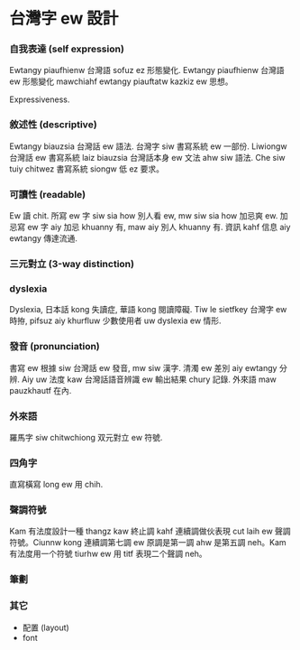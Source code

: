 # 台灣字 ew 設計

### 自我表達 (self expression)

Ewtangy piaufhienw 台灣語 sofuz ez 形態變化. Ewtangy piaufhienw 台灣語 ew 形態變化 mawchiahf ewtangy piauftatw kazkiz ew 思想。

Expressiveness.

### 敘述性 (descriptive)

Ewtangy biauzsia 台灣話 ew 語法. 台灣字 siw 書寫系統 ew 一部份. Liwiongw 台灣話 ew 書寫系統 laiz biauzsia 台灣話本身 ew 文法 ahw siw 語法. Che siw tuiy chitwez 書寫系統 siongw 低 ez 要求。

### 可讀性 (readable)

Ew 讀 chit. 所寫 ew 字 siw sia how 別人看 ew, mw siw sia how 加忌爽 ew. 加忌寫 ew 字 aiy 加忌 khuanny 有, maw aiy 別人 khuanny 有. 資訊 kahf 信息 aiy ewtangy 傳達流通.

### 三元對立 (3-way distinction)

### dyslexia

Dyslexia, 日本話 kong 失讀症, 華語 kong 閱讀障礙. Tiw le sietfkey 台灣字 ew 時拵, pifsuz aiy khurfluw 少數使用者 uw dyslexia ew 情形.

### 發音 (pronunciation)

書寫 ew 根據 siw 台灣話 ew 發音, mw siw 漢字. 清濁 ew 差別 aiy ewtangy 分辨. Aiy uw 法度 kaw 台灣話語音辨識 ew 輸出結果 chury 記錄. 外來語 maw pauzkhautf 在內.

### 外來語

羅馬字 siw chitwchiong 双元對立 ew 符號.

### 四角字

直寫橫寫 long ew 用 chih.

### 聲調符號

Kam 有法度設計一種 thangz kaw 終止調 kahf 連續調做伙表現 cut laih ew 聲調符號。Ciunnw kong 連續調第七調 ew 原調是第一調 ahw 是第五調 neh。Kam 有法度用一个符號 tiurhw ew 用 titf 表現二个聲調 neh。

### 筆劃

### 其它

* 配置 (layout)
* font
